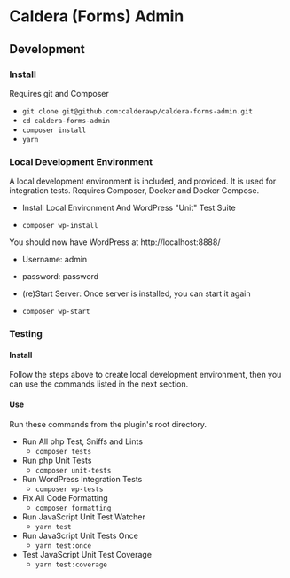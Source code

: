 # Caldera (Forms) Admin
## Development

### Install
Requires git and Composer

* `git clone git@github.com:calderawp/caldera-forms-admin.git`
* `cd caldera-forms-admin`
* `composer install`
* `yarn`

### Local Development Environment
A  local development environment is included, and provided. It is used for integration tests. Requires Composer, Docker and Docker Compose.

* Install Local Environment And WordPress "Unit" Test Suite
- `composer wp-install`

You should now have WordPress at http://localhost:8888/
* Username: admin
* password: password

* (re)Start Server: Once server is installed, you can start it again
- `composer wp-start`

### Testing

#### Install
Follow the steps above to create local development environment, then you can use the commands listed in the next section.

#### Use
Run these commands from the plugin's root directory.

* Run All php Test, Sniffs and Lints
    - `composer tests`
* Run php Unit Tests
    - `composer unit-tests`
* Run WordPress Integration Tests
    - `composer wp-tests`
* Fix All Code Formatting
    - `composer formatting`
* Run JavaScript Unit Test Watcher
    - `yarn test`
* Run JavaScript Unit Tests Once
    - `yarn test:once`
* Test JavaScript Unit Test Coverage
    - `yarn test:coverage`

